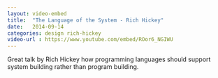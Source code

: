 ```yaml
---
layout: video-embed
title:  "The Language of the System - Rich Hickey"
date:   2014-09-14
categories: design rich-hickey
video-url : https://www.youtube.com/embed/ROor6_NGIWU
---
```

Great talk by Rich Hickey how programming languages should support system building rather than program building.